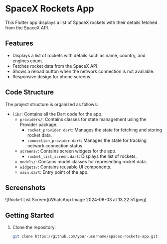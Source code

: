 # SpaceX Rockets App

This Flutter app displays a list of SpaceX rockets with their details fetched from the SpaceX API.

## Features

- Displays a list of rockets with details such as name, country, and engines count.
- Fetches rocket data from the SpaceX API.
- Shows a reload button when the network connection is not available.
- Responsive design for phone screens.

## Code Structure

The project structure is organized as follows:

- `lib/`: Contains all the Dart code for the app.
  - `providers/`: Contains classes for state management using the Provider package.
    - `rocket_provider.dart`: Manages the state for fetching and storing rocket data.
    - `connection_provider.dart`: Manages the state for tracking network connection status.
  - `screens/`: Contains screen widgets for the app.
    - `rocket_list_screen.dart`: Displays the list of rockets.
  - `models/`: Contains model classes for representing rocket data.
  - `widgets/`: Contains reusable UI components.
  - `main.dart`: Entry point of the app.

## Screenshots

![Rocket List Screen](WhatsApp Image 2024-06-03 at 13.22.51.jpeg)

## Getting Started

1. Clone the repository:

   ```bash
   git clone https://github.com/your-username/spacex-rockets-app.git
